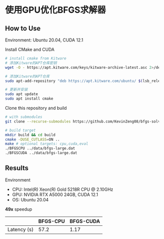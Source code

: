 # 使用GPU优化BFGS求解器

## How to Use

Environment: Ubuntu 20.04, CUDA 12.1

Install CMake and CUDA

```bash
# install cmake from Kitware
# 添加Kitware的APT仓库密钥
wget -O - https://apt.kitware.com/keys/kitware-archive-latest.asc 2>/dev/null | gpg --dearmor - | sudo tee /etc/apt/trusted.gpg.d/kitware.gpg >/dev/null

# 添加Kitware的APT仓库
sudo apt-add-repository "deb https://apt.kitware.com/ubuntu/ $(lsb_release -cs) main"

# 更新并安装
sudo apt update
sudo apt install cmake
```

Clone this repository and build

```bash
# with submodules
git clone --recurse-submodules https://github.com/KevinZeng08/bfgs-solver-gpu.git
```

```bash
# build target
mkdir build && cd build
cmake -DUSE_CUTLASS=ON ..
make # optional targets: cpu,cuda,eval
./BFGSCPU ../data/bfgs-large.dat
./BFGSCUDA ../data/bfgs-large.dat
```
## Results

Environment
- CPU: Intel(R) Xeon(R) Gold 5218R CPU @ 2.10GHz
- GPU: NVIDIA RTX A5000 24GB, CUDA 12.1
- OS: Ubuntu 20.04

**49x** speedup

|  | BFGS-CPU | BFGS-CUDA |
| --- | --- | --- |
| Latency (s) | 57.2 | 1.17 |
